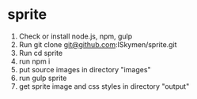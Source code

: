 # sprite
1. Check or install node.js, npm, gulp
2. Run git clone git@github.com:ISkymen/sprite.git
3. Run cd sprite
4. run npm i
5. put source images in directory "images" 
6. run gulp sprite
7. get sprite image and css styles in directory "output"

